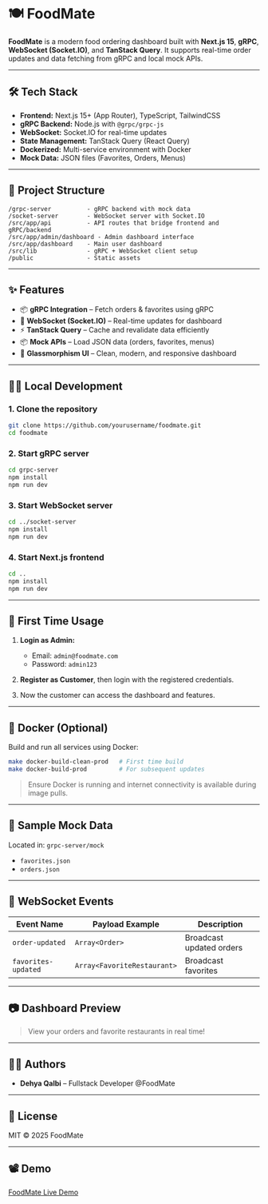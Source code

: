 # 🍽️ FoodMate

**FoodMate** is a modern food ordering dashboard built with **Next.js 15**, **gRPC**, **WebSocket (Socket.IO)**, and **TanStack Query**. It supports real-time order updates and data fetching from gRPC and local mock APIs.

---

## 🛠️ Tech Stack

* **Frontend:** Next.js 15+ (App Router), TypeScript, TailwindCSS
* **gRPC Backend:** Node.js with `@grpc/grpc-js`
* **WebSocket:** Socket.IO for real-time updates
* **State Management:** TanStack Query (React Query)
* **Dockerized:** Multi-service environment with Docker
* **Mock Data:** JSON files (Favorites, Orders, Menus)

---

## 📁 Project Structure

```
/grpc-server          - gRPC backend with mock data
/socket-server        - WebSocket server with Socket.IO
/src/app/api          - API routes that bridge frontend and gRPC/backend
/src/app/admin/dashboard - Admin dashboard interface
/src/app/dashboard    - Main user dashboard
/src/lib              - gRPC + WebSocket client setup
/public               - Static assets
```

---

## ✨ Features

* 📦 **gRPC Integration** – Fetch orders & favorites using gRPC
* 🔁 **WebSocket (Socket.IO)** – Real-time updates for dashboard
* ⚡ **TanStack Query** – Cache and revalidate data efficiently
* 📦 **Mock APIs** – Load JSON data (orders, favorites, menus)
* 💅 **Glassmorphism UI** – Clean, modern, and responsive dashboard

---

## 🧑‍💻 Local Development

### 1. Clone the repository

```bash
git clone https://github.com/yourusername/foodmate.git
cd foodmate
```

### 2. Start gRPC server

```bash
cd grpc-server
npm install
npm run dev
```

### 3. Start WebSocket server

```bash
cd ../socket-server
npm install
npm run dev
```

### 4. Start Next.js frontend

```bash
cd ..
npm install
npm run dev
```

---

## 🚩 First Time Usage

1. **Login as Admin:**

   * Email: `admin@foodmate.com`
   * Password: `admin123`

2. **Register as Customer**, then login with the registered credentials.

3. Now the customer can access the dashboard and features.

---

## 🐳 Docker (Optional)

Build and run all services using Docker:

```bash
make docker-build-clean-prod   # First time build
make docker-build-prod         # For subsequent updates
```

> Ensure Docker is running and internet connectivity is available during image pulls.

---

## 📂 Sample Mock Data

Located in: `grpc-server/mock`

* `favorites.json`
* `orders.json`

---

## 🔌 WebSocket Events

| Event Name          | Payload Example             | Description              |
| ------------------- | --------------------------- | ------------------------ |
| `order-updated`     | `Array<Order>`              | Broadcast updated orders |
| `favorites-updated` | `Array<FavoriteRestaurant>` | Broadcast favorites      |

---

## 📷 Dashboard Preview

> View your orders and favorite restaurants in real time!

---

## 👨‍🍳 Authors

* **Dehya Qalbi** – Fullstack Developer @FoodMate

---

## 📄 License

MIT © 2025 FoodMate

---

## 📽️ Demo

[FoodMate Live Demo](https://dehyabi.github.io/foodmate)

